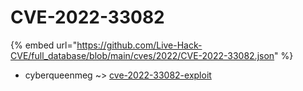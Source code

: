 # CVE-2022-33082
{% embed url="https://github.com/Live-Hack-CVE/full_database/blob/main/cves/2022/CVE-2022-33082.json" %}

* cyberqueenmeg ~> [cve-2022-33082-exploit](https://www.alice-snow.ru/2022/database/cve-2022-33082/cve-2022-33082-exploit-cyberqueenmeg)